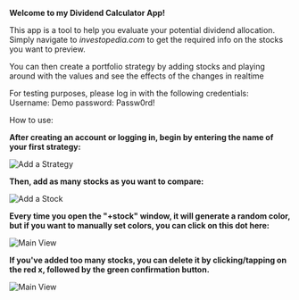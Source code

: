 **Welcome to my Dividend Calculator App!**

This app is a tool to help you evaluate your potential dividend
allocation. Simply navigate to _investopedia.com_ to get the required
info on the stocks you want to preview.

You can then create a portfolio strategy by adding stocks and
playing around with the values and see the effects of the changes
in realtime

For testing purposes, please log in with the following credentials:
Username: Demo
password: Passw0rd!

How to use:

**After creating an account or logging in, begin by entering the name of your first strategy:**

![Add a Strategy](https://github.com/DrBretto/dividend-calculator-app/blob/master/images/AddStrat.JPG?raw=true)

**Then, add as many stocks as you want to compare:**

![Add a Stock](https://github.com/DrBretto/dividend-calculator-app/blob/master/images/AddStock.JPG?raw=true)

**Every time you open the "+stock" window, it will generate a random color, but if you want to manually set colors, you can click on this dot here:**

![Main View](https://github.com/DrBretto/dividend-calculator-app/blob/master/images/ChangeColor.JPG?raw=true)

**If you've added too many stocks, you can delete it by clicking/tapping on the red x, followed by the green confirmation button.**

![Main View](https://github.com/DrBretto/dividend-calculator-app/blob/master/images/DeleteStock.JPG?raw=true)
